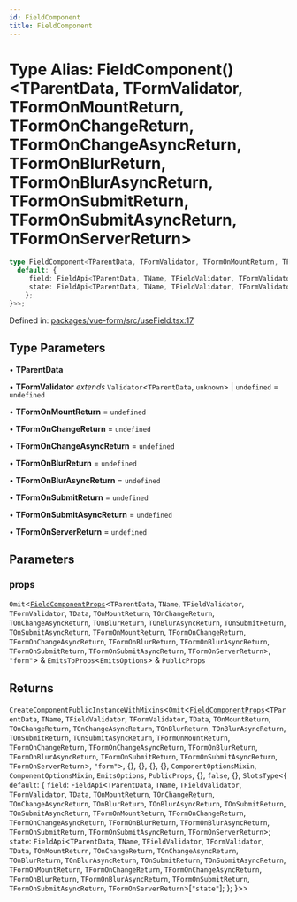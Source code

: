 ```yaml
---
id: FieldComponent
title: FieldComponent
---
```


# Type Alias: FieldComponent()\<TParentData, TFormValidator, TFormOnMountReturn, TFormOnChangeReturn, TFormOnChangeAsyncReturn, TFormOnBlurReturn, TFormOnBlurAsyncReturn, TFormOnSubmitReturn, TFormOnSubmitAsyncReturn, TFormOnServerReturn\>

```ts
type FieldComponent<TParentData, TFormValidator, TFormOnMountReturn, TFormOnChangeReturn, TFormOnChangeAsyncReturn, TFormOnBlurReturn, TFormOnBlurAsyncReturn, TFormOnSubmitReturn, TFormOnSubmitAsyncReturn, TFormOnServerReturn> = <TName, TFieldValidator, TData, TOnMountReturn, TOnChangeReturn, TOnChangeAsyncReturn, TOnBlurReturn, TOnBlurAsyncReturn, TOnSubmitReturn, TOnSubmitAsyncReturn>(props) => CreateComponentPublicInstanceWithMixins<Omit<FieldComponentProps<TParentData, TName, TFieldValidator, TFormValidator, TData, TOnMountReturn, TOnChangeReturn, TOnChangeAsyncReturn, TOnBlurReturn, TOnBlurAsyncReturn, TOnSubmitReturn, TOnSubmitAsyncReturn, TFormOnMountReturn, TFormOnChangeReturn, TFormOnChangeAsyncReturn, TFormOnBlurReturn, TFormOnBlurAsyncReturn, TFormOnSubmitReturn, TFormOnSubmitAsyncReturn, TFormOnServerReturn>, "form">, {}, {}, {}, {}, ComponentOptionsMixin, ComponentOptionsMixin, EmitsOptions, PublicProps, {}, false, {}, SlotsType<{
  default: {
     field: FieldApi<TParentData, TName, TFieldValidator, TFormValidator, TData, TOnMountReturn, TOnChangeReturn, TOnChangeAsyncReturn, TOnBlurReturn, TOnBlurAsyncReturn, TOnSubmitReturn, TOnSubmitAsyncReturn, TFormOnMountReturn, TFormOnChangeReturn, TFormOnChangeAsyncReturn, TFormOnBlurReturn, TFormOnBlurAsyncReturn, TFormOnSubmitReturn, TFormOnSubmitAsyncReturn, TFormOnServerReturn>;
     state: FieldApi<TParentData, TName, TFieldValidator, TFormValidator, TData, TOnMountReturn, TOnChangeReturn, TOnChangeAsyncReturn, TOnBlurReturn, TOnBlurAsyncReturn, TOnSubmitReturn, TOnSubmitAsyncReturn, TFormOnMountReturn, TFormOnChangeReturn, TFormOnChangeAsyncReturn, TFormOnBlurReturn, TFormOnBlurAsyncReturn, TFormOnSubmitReturn, TFormOnSubmitAsyncReturn, TFormOnServerReturn>["state"];
    };
}>>;
```

Defined in: [packages/vue-form/src/useField.tsx:17](https://github.com/TanStack/form/blob/main/packages/vue-form/src/useField.tsx#L17)

## Type Parameters

• **TParentData**

• **TFormValidator** *extends* `Validator`\<`TParentData`, `unknown`\> \| `undefined` = `undefined`

• **TFormOnMountReturn** = `undefined`

• **TFormOnChangeReturn** = `undefined`

• **TFormOnChangeAsyncReturn** = `undefined`

• **TFormOnBlurReturn** = `undefined`

• **TFormOnBlurAsyncReturn** = `undefined`

• **TFormOnSubmitReturn** = `undefined`

• **TFormOnSubmitAsyncReturn** = `undefined`

• **TFormOnServerReturn** = `undefined`

## Parameters

### props

`Omit`\<[`FieldComponentProps`](fieldcomponentprops.md)\<`TParentData`, `TName`, `TFieldValidator`, `TFormValidator`, `TData`, `TOnMountReturn`, `TOnChangeReturn`, `TOnChangeAsyncReturn`, `TOnBlurReturn`, `TOnBlurAsyncReturn`, `TOnSubmitReturn`, `TOnSubmitAsyncReturn`, `TFormOnMountReturn`, `TFormOnChangeReturn`, `TFormOnChangeAsyncReturn`, `TFormOnBlurReturn`, `TFormOnBlurAsyncReturn`, `TFormOnSubmitReturn`, `TFormOnSubmitAsyncReturn`, `TFormOnServerReturn`\>, `"form"`\> & `EmitsToProps`\<`EmitsOptions`\> & `PublicProps`

## Returns

`CreateComponentPublicInstanceWithMixins`\<`Omit`\<[`FieldComponentProps`](fieldcomponentprops.md)\<`TParentData`, `TName`, `TFieldValidator`, `TFormValidator`, `TData`, `TOnMountReturn`, `TOnChangeReturn`, `TOnChangeAsyncReturn`, `TOnBlurReturn`, `TOnBlurAsyncReturn`, `TOnSubmitReturn`, `TOnSubmitAsyncReturn`, `TFormOnMountReturn`, `TFormOnChangeReturn`, `TFormOnChangeAsyncReturn`, `TFormOnBlurReturn`, `TFormOnBlurAsyncReturn`, `TFormOnSubmitReturn`, `TFormOnSubmitAsyncReturn`, `TFormOnServerReturn`\>, `"form"`\>, \{\}, \{\}, \{\}, \{\}, `ComponentOptionsMixin`, `ComponentOptionsMixin`, `EmitsOptions`, `PublicProps`, \{\}, `false`, \{\}, `SlotsType`\<\{
  `default`: \{
     `field`: `FieldApi`\<`TParentData`, `TName`, `TFieldValidator`, `TFormValidator`, `TData`, `TOnMountReturn`, `TOnChangeReturn`, `TOnChangeAsyncReturn`, `TOnBlurReturn`, `TOnBlurAsyncReturn`, `TOnSubmitReturn`, `TOnSubmitAsyncReturn`, `TFormOnMountReturn`, `TFormOnChangeReturn`, `TFormOnChangeAsyncReturn`, `TFormOnBlurReturn`, `TFormOnBlurAsyncReturn`, `TFormOnSubmitReturn`, `TFormOnSubmitAsyncReturn`, `TFormOnServerReturn`\>;
     `state`: `FieldApi`\<`TParentData`, `TName`, `TFieldValidator`, `TFormValidator`, `TData`, `TOnMountReturn`, `TOnChangeReturn`, `TOnChangeAsyncReturn`, `TOnBlurReturn`, `TOnBlurAsyncReturn`, `TOnSubmitReturn`, `TOnSubmitAsyncReturn`, `TFormOnMountReturn`, `TFormOnChangeReturn`, `TFormOnChangeAsyncReturn`, `TFormOnBlurReturn`, `TFormOnBlurAsyncReturn`, `TFormOnSubmitReturn`, `TFormOnSubmitAsyncReturn`, `TFormOnServerReturn`\>\[`"state"`\];
    \};
 \}\>\>
